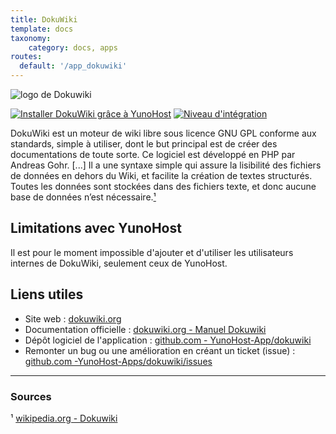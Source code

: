 ```yaml
---
title: DokuWiki
template: docs
taxonomy:
    category: docs, apps
routes:
  default: '/app_dokuwiki'
---
```


![logo de Dokuwiki](image://dokuwiki_logo.svg?resize=,80)

[![Installer DokuWiki grâce à YunoHost](https://install-app.yunohost.org/install-with-yunohost.png)](https://install-app.yunohost.org/?app=dokuwiki) [![Niveau d'intégration](https://dash.yunohost.org/integration/dokuwiki.svg)](https://dash.yunohost.org/appci/app/dokuwiki)

DokuWiki est un moteur de wiki libre sous licence GNU GPL conforme aux standards, simple à utiliser, dont le but principal est de créer des documentations de toute sorte. Ce logiciel est développé en PHP par Andreas Gohr. [...] Il a une syntaxe simple qui assure la lisibilité des fichiers de données en dehors du Wiki, et facilite la création de textes structurés. Toutes les données sont stockées dans des fichiers texte, et donc aucune base de données n’est nécessaire.[¹](#sources)

## Limitations avec YunoHost

Il est pour le moment impossible d'ajouter et d'utiliser les utilisateurs internes de DokuWiki, seulement ceux de YunoHost.

## Liens utiles

+ Site web : [dokuwiki.org](https://www.dokuwiki.org/start?id=fr:dokuwiki)
+ Documentation officielle : [dokuwiki.org - Manuel Dokuwiki](https://www.dokuwiki.org/start?id=fr:manual)
+ Dépôt logiciel de l'application : [github.com - YunoHost-App/dokuwiki](https://github.com/YunoHost-Apps/dokuwiki_ynh)
+ Remonter un bug ou une amélioration en créant un ticket (issue) : [github.com -YunoHost-Apps/dokuwiki/issues](https://github.com/YunoHost-Apps/dokuwiki_ynh/issues)

------

### Sources

¹ [wikipedia.org - Dokuwiki](https://fr.wikipedia.org/wiki/DokuWiki)
